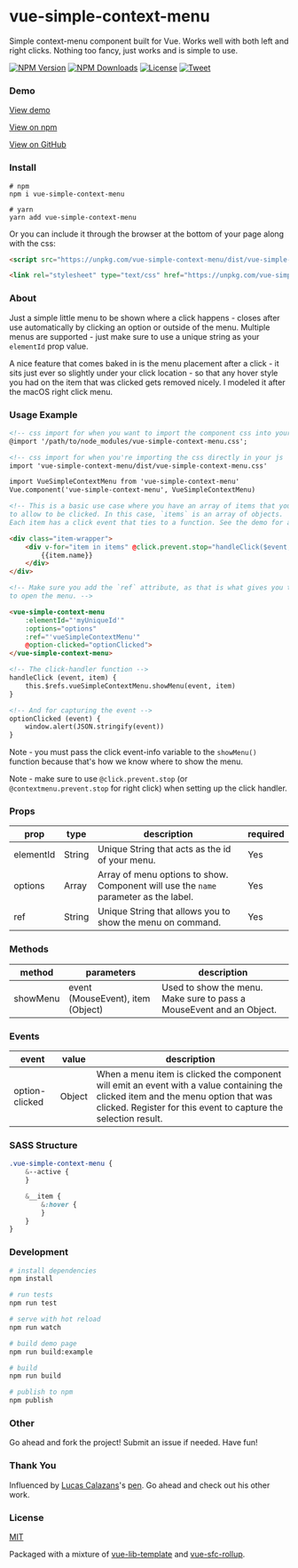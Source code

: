 # vue-simple-context-menu

Simple context-menu component built for Vue. Works well with both left and right clicks. Nothing too fancy, just works and is simple to use.

<p align="left">
  <a href="https://www.npmjs.com/package/vue-simple-context-menu"><img src="https://img.shields.io/npm/v/vue-simple-context-menu.svg" alt="NPM Version"></a>
  <a href="https://www.npmjs.com/package/vue-simple-context-menu"><img src="https://img.shields.io/npm/dm/vue-simple-context-menu.svg" alt="NPM Downloads"></a>
  <a href="http://opensource.org/licenses/MIT"><img src="https://img.shields.io/badge/license-MIT-blue.svg" alt="License"></a>
  <a href="https://twitter.com/intent/tweet?url=https%3A%2F%2Fgithub.com%2Fjohndatserakis%2Fvue-simple-context-menu&text=Check%20out%20vue-simple-context-menu%20on%20GitHub&via=johndatserakis">
  <img src="https://img.shields.io/twitter/url/https/github.com/johndatserakis/vue-simple-context-menu.svg?style=social" alt="Tweet"></a>
</p>

### Demo

[View demo](https://johndatserakis.github.io/vue-simple-context-menu/)

[View on npm](https://www.npmjs.com/package/vue-simple-context-menu)

[View on GitHub](https://github.com/johndatserakis/vue-simple-context-menu)

### Install

```
# npm
npm i vue-simple-context-menu

# yarn
yarn add vue-simple-context-menu
```

Or you can include it through the browser at the bottom of your page along with the css:

```html
<script src="https://unpkg.com/vue-simple-context-menu/dist/vue-simple-context-menu.min.js"></script>

<link rel="stylesheet" type="text/css" href="https://unpkg.com/vue-simple-context-menu/dist/vue-simple-context-menu.css">
```

### About

Just a simple little menu to be shown where a click happens - closes after use automatically by clicking an option or outside of the menu. Multiple menus are supported - just make sure to use a unique string as your `elementId` prop value.

A nice feature that comes baked in is the menu placement after a click - it sits just ever so slightly under your click location - so that any hover style you had on the item that was clicked gets removed nicely. I modeled it after the macOS right click menu.

### Usage Example

```html
<!-- css import for when you want to import the component css into your css file/files  -->
@import '/path/to/node_modules/vue-simple-context-menu.css';

<!-- css import for when you're importing the css directly in your js  -->
import 'vue-simple-context-menu/dist/vue-simple-context-menu.css'

import VueSimpleContextMenu from 'vue-simple-context-menu'
Vue.component('vue-simple-context-menu', VueSimpleContextMenu)
```

```html
<!-- This is a basic use case where you have an array of items that you want
to allow to be clicked. In this case, `items` is an array of objects.
Each item has a click event that ties to a function. See the demo for a full example (with multiple menus as well). -->

<div class="item-wrapper">
    <div v-for="item in items" @click.prevent.stop="handleClick($event, item)" class="item-wrapper__item">
        {{item.name}}
    </div>
</div>

<!-- Make sure you add the `ref` attribute, as that is what gives you the ability
to open the menu. -->

<vue-simple-context-menu
    :elementId="'myUniqueId'"
    :options="options"
    :ref="'vueSimpleContextMenu'"
    @option-clicked="optionClicked">
</vue-simple-context-menu>

<!-- The click-handler function -->
handleClick (event, item) {
    this.$refs.vueSimpleContextMenu.showMenu(event, item)
}

<!-- And for capturing the event -->
optionClicked (event) {
    window.alert(JSON.stringify(event))
}
```

Note - you must pass the click event-info variable to the `showMenu()` function because that's how we know where to show the menu.

Note - make sure to use `@click.prevent.stop` (or `@contextmenu.prevent.stop` for right click) when setting up the click handler.

### Props

| prop    | type  | description | required |
|---------|-------|--------------------------------|---|
| elementId | String | Unique String that acts as the id of your menu. | Yes |
| options | Array | Array of menu options to show. Component will use the `name` parameter as the label. | Yes |
| ref | String | Unique String that allows you to show the menu on command. | Yes |

### Methods

| method    | parameters  | description                    |
|---------|-------|--------------------------------|
| showMenu |event (MouseEvent), item (Object) | Used to show the menu. Make sure to pass a MouseEvent and an Object. |

### Events

| event    | value  | description                    |
|---------|-------|--------------------------------|
| option-clicked | Object | When a menu item is clicked the component will emit an event with a value containing the clicked item and the menu option that was clicked. Register for this event to capture the selection result. |

### SASS Structure

```sass
.vue-simple-context-menu {
    &--active {
    }

    &__item {
        &:hover {
        }
    }
}
```

### Development

``` bash
# install dependencies
npm install

# run tests
npm run test

# serve with hot reload
npm run watch

# build demo page
npm run build:example

# build
npm run build

# publish to npm
npm publish
```

### Other

Go ahead and fork the project! Submit an issue if needed. Have fun!

### Thank You

Influenced by [Lucas Calazans](https://codepen.io/lucascalazans)'s [pen](https://codepen.io/lucascalazans/pen/ALvVVw). Go ahead and check out his other work.

### License

[MIT](http://opensource.org/licenses/MIT)

Packaged with a mixture of [vue-lib-template](https://github.com/biigpongsatorn/vue-lib-template) and [vue-sfc-rollup](https://github.com/team-innovation/vue-sfc-rollup).